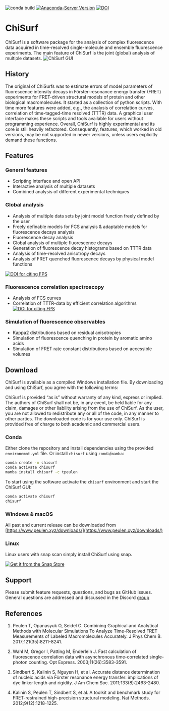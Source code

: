 ![conda build](https://github.com/fluorescence-tools/chisurf/actions/workflows/conda-build.yml/badge.svg)
[![Anaconda-Server Version](https://anaconda.org/tpeulen/chisurf/badges/version.svg)](https://anaconda.org/tpeulen/chisurf)
[![DOI](https://zenodo.org/badge/149296509.svg)](https://zenodo.org/badge/latestdoi/149296509)

# ChiSurf

ChiSurf is a software package for the analysis of complex fluorescence data
acquired in time-resolved single-molecule
and ensemble fluorescence experiments. The main feature of ChiSurf is the
joint (global) analysis of multiple datasets.
![ChiSurf GUI][1]

## History

The original of ChiSurfs was to estimate errors of model parameters of
fluorescence intensity decays in
Förster-resonance energy transfer (FRET) experiments for FRET-driven structural
models of protein and other
biological macromolecules. It started as a collection of python scripts. With
time more features were added, e.g.,
the analysis of correlation curves, correlation of time-tagged-time resolved
(TTTR) data. A graphical user interface
makes these scripts and tools available for users without programming experience.
Overall, ChiSurf is highly experimental and its core is still heavily
refactored. Consequently, features, which worked
in old versions, may be not supported in newer versions, unless users
explicitly demand these functions.

## Features

### General features

* Scripting interface and open API
* Interactive analysis of multiple datasets
* Combined analysis of different experimental techniques

### Global analysis

* Analysis of multiple data sets by joint model function freely defined by
   the user
* Freely definable models for FCS analysis & adaptable models for
   fluorescence decays analysis
* Fluorescence decay analysis
* Global analysis of multiple fluorescence decays
* Generation of fluorescence decay histograms based on TTTR data
* Analysis of time-resolved anisotropy decays
* Analysis of FRET quenched fluorescence decays by physical model functions

[![DOI for citing FPS](https://img.shields.io/badge/DOI-10.1021/acs.jpcb.7b03441.2222-blue.svg)](http://pubs.acs.org/doi/abs/10.1021/acs.jpcb.7b03441)

### Fluorescence correlation spectroscopy

* Analysis of FCS curves
* Correlation of TTTR-data by efficient correlation algorithms
[![DOI for citing FPS](https://img.shields.io/badge/DOI-10.1364/OE.11.003583.2222-blue.svg)](https://doi.org/10.1364/OE.11.003583)

### Simulation of fluorescence observables

* Kappa2 distributions based on residual anisotropies
* Simulation of fluorescence quenching in protein by aromatic amino acids
* Simulation of FRET rate constant distributions based on accessible volumes

## Download

ChiSurf is available as a compiled Windows installation file. By downloading
and using ChiSurf, you agree with the following terms:

ChiSurf is provided “as is” without warranty of any kind, express or
implied. The authors of ChiSurf shall not be, in
any event, be held liable for any claim, damages or other liability arising
from the use of ChiSurf. As the user, you
are not allowed to redistribute any or all of the code, in any manner to other
parties. The downloaded code is for your use only. ChiSurf is provided free
of charge to both academic and commercial users.

### Conda
Either clone the repository and install dependencies using the provided `environemnt.yml` file. Or 
install `chisurf` using `conda`/`mamba`:

```bash
conda create -n chisurf
conda activate chisurf
mamba install chisurf -c tpeulen
```

To start using the software activate the `chisurf` environment and start the ChiSurf GUI:

```bash
conda activate chisurf
chisurf
```

### Windows & macOS

All past and current release can be downloaded from [https://www.peulen.xyz/downloads/](https://www.peulen.xyz/downloads/)

### Linux

Linux users with snap scan simply install ChiSurf using snap.

[![Get it from the Snap Store](https://snapcraft.io/static/images/badges/en/snap-store-white.svg)](https://snapcraft.io/chisurf)

## Support

Please submit feature requests, questions, and bugs as GitHub issues. General questions are addressed and discussed in
the Discord [group](https://discord.gg/mFEDHURSnJ)

## References

1. Peulen T, Opanasyuk O, Seidel C. Combining Graphical and Analytical Methods with Molecular Simulations To Analyze
Time-Resolved FRET Measurements of Labeled Macromolecules Accurately. J Phys Chem B. 2017;121(35):8211-8241.

2. Wahl M, Gregor I, Patting M, Enderlein J. Fast calculation of fluorescence correlation data with asynchronous
time-correlated single-photon counting. Opt Express. 2003;11(26):3583-3591.

3. Sindbert S, Kalinin S, Nguyen H, et al. Accurate distance determination of nucleic acids via Förster resonance
energy transfer: implications of dye linker length and rigidity. J Am Chem Soc. 2011;133(8):2463-2480.

4. Kalinin S, Peulen T, Sindbert S, et al. A toolkit and benchmark study for FRET-restrained high-precision structural
modeling. Nat Methods. 2012;9(12):1218-1225.

[1]: https://www.peulen.xyz/wp-content/uploads/2017/05/ChiSurf_Overview-768x451.png "ChiSurf GUI"
